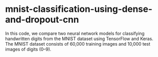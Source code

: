 # mnist-classification-using-dense-and-dropout-cnn
In this code, we compare two neural network models for classifying handwritten digits from the MNIST dataset using TensorFlow and Keras. The MNIST dataset consists of 60,000 training images and 10,000 test images of digits (0–9).
